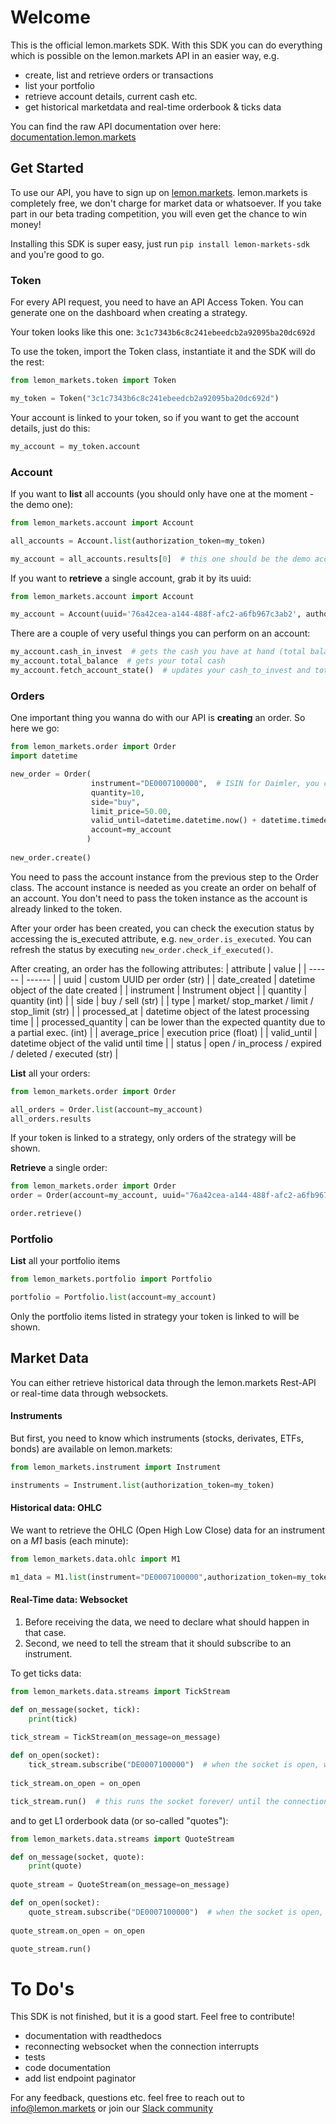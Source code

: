 # Welcome

This is the official lemon.markets SDK. With this SDK you can do everything which is possible on the lemon.markets API in an easier way, e.g.
- create, list and retrieve orders or transactions
- list your portfolio
- retrieve account details, current cash etc.
- get historical marketdata and real-time orderbook & ticks data

You can find the raw API documentation over here: [documentation.lemon.markets](https://documentation.lemon.markets/)

## Get Started

To use our API, you have to sign up on [lemon.markets](https://app.lemon.markets/register). 
lemon.markets is completely free, we don't charge for market data or whatsoever. If you take part in our beta trading competition, you will even get the chance to win money!

Installing this SDK is super easy, just run 
```pip install lemon-markets-sdk``` and you're good to go.

### Token

For every API request, you need to have an API Access Token. You can generate one on the dashboard when creating a strategy.

Your token looks like this one: `3c1c7343b6c8c241ebeedcb2a92095ba20dc692d`

To use the token, import the Token class, instantiate it and the SDK will do the rest:

```python
from lemon_markets.token import Token

my_token = Token("3c1c7343b6c8c241ebeedcb2a92095ba20dc692d")
```

Your account is linked to your token, so if you want to get the account details, just do this:
```python
my_account = my_token.account
```

### Account

If you want to **list** all accounts (you should only have one at the moment - the demo one):

```python
from lemon_markets.account import Account

all_accounts = Account.list(authorization_token=my_token)

my_account = all_accounts.results[0]  # this one should be the demo account
```

If you want to **retrieve** a single account, grab it by its uuid:

```python
from lemon_markets.account import Account

my_account = Account(uuid='76a42cea-a144-488f-afc2-a6fb967c3ab2', authorization_token=my_token)
```


There are a couple of very useful things you can perform on an account:

```python
my_account.cash_in_invest  # gets the cash you have at hand (total balance minus open order volume)
my_account.total_balance  # gets your total cash
my_account.fetch_account_state()  # updates your cash_to_invest and total_balance
```

### Orders

One important thing you wanna do with our API is **creating** an order. So here we go:

```python
from lemon_markets.order import Order
import datetime

new_order = Order(
                  instrument="DE0007100000",  # ISIN for Daimler, you can pass an instrument instance in here as well
                  quantity=10,
                  side="buy",
                  limit_price=50.00,
                  valid_until=datetime.datetime.now() + datetime.timedelta(days=1),
                  account=my_account
                 )
                 
new_order.create()
```
You need to pass the account instance from the previous step to the Order class. The account instance is needed as you create an order on behalf of an account. You don't need to pass the token instance as the account is already linked to the token.

After your order has been created, you can check the execution status by accessing the is_executed attribute, e.g. `new_order.is_executed`. 
You can refresh the status by executing `new_order.check_if_executed()`.

After creating, an order has the following attributes:
| attribute | value |
| ------ | ------ |
| uuid | custom UUID per order (str) |
| date_created | datetime object of the date created |
| instrument | Instrument object |
| quantity | quantity (int) |
| side | buy / sell (str) |
| type | market/ stop_market / limit / stop_limit (str) |
| processed_at | datetime object of the latest processing time |
| processed_quantity | can be lower than the expected quantity due to a partial exec. (int) |
| average_price | execution price (float) |
| valid_until | datetime object of the valid until time |
| status | open / in_process / expired / deleted / executed (str) |



**List** all your orders:

```python
from lemon_markets.order import Order

all_orders = Order.list(account=my_account)
all_orders.results
```
If your token is linked to a strategy, only orders of the strategy will be shown.

**Retrieve** a single order:

```python
from lemon_markets.order import Order
order = Order(account=my_account, uuid="76a42cea-a144-488f-afc2-a6fb967c3ab2")

order.retrieve()
```


### Portfolio

**List** all your portfolio items
```python
from lemon_markets.portfolio import Portfolio

portfolio = Portfolio.list(account=my_account)
```
Only the portfolio items listed in strategy your token is linked to will be shown.


## Market Data
You can either retrieve historical data through the lemon.markets Rest-API or real-time data through websockets.

#### Instruments
But first, you need to know which instruments (stocks, derivates, ETFs, bonds) are available on lemon.markets:

```python
from lemon_markets.instrument import Instrument

instruments = Instrument.list(authorization_token=my_token)
```

#### Historical data: OHLC 
We want to retrieve the OHLC (Open High Low Close) data for an instrument on a _M1_ basis (each minute):
```python
from lemon_markets.data.ohlc import M1

m1_data = M1.list(instrument="DE0007100000",authorization_token=my_token)  # you can pass an Instrument instance in here as well

```

#### Real-Time data: Websocket

1) Before receiving the data, we need to declare what should happen in that case. 
2) Second, we need to tell the stream that it should subscribe to an instrument.

To get ticks data:
```python
from lemon_markets.data.streams import TickStream

def on_message(socket, tick):
    print(tick)
    
tick_stream = TickStream(on_message=on_message)

def on_open(socket):
    tick_stream.subscribe("DE0007100000")  # when the socket is open, we would like to subscribe to the Daimler tick stream
    
tick_stream.on_open = on_open

tick_stream.run()  # this runs the socket forever/ until the connection interrups.

```

and to get L1 orderbook data (or so-called "quotes"):
```python
from lemon_markets.data.streams import QuoteStream

def on_message(socket, quote):
    print(quote)
    
quote_stream = QuoteStream(on_message=on_message)

def on_open(socket):
    quote_stream.subscribe("DE0007100000")  # when the socket is open, we would like to subscribe to the Daimler quote stream
    
quote_stream.on_open = on_open

quote_stream.run()
```

# To Do's

This SDK is not finished, but it is a good start. Feel free to contribute!
- documentation with readthedocs
- reconnecting websocket when the connection interrupts
- tests
- code documentation
- add list endpoint paginator

For any feedback, questions etc. feel free to reach out to info@lemon.markets or join our [Slack community](https://lemon.markets/community/)
